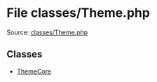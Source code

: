 File classes/Theme.php
=========

Source: [classes/Theme.php](https://github.com/PrestaShop/PrestaShop/blob/1.6.1.0/classes/Theme.php)


Classes
-------

* [ThemeCore](class.ThemeCore.md)

